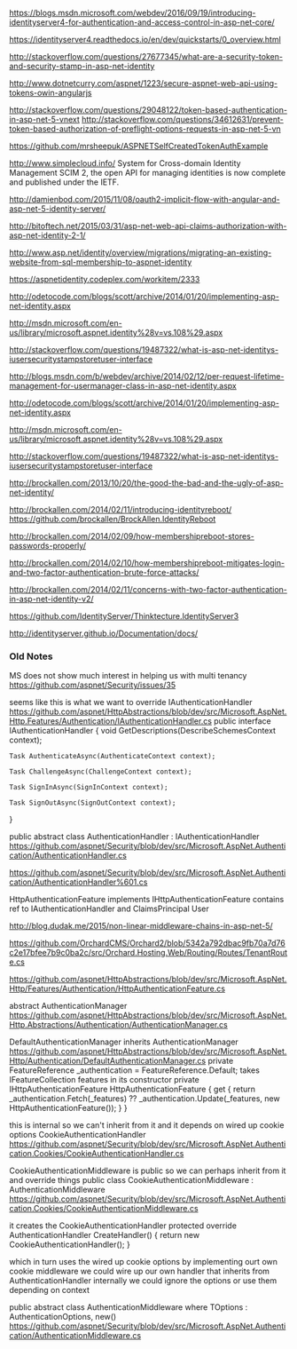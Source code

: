 

https://blogs.msdn.microsoft.com/webdev/2016/09/19/introducing-identityserver4-for-authentication-and-access-control-in-asp-net-core/

https://identityserver4.readthedocs.io/en/dev/quickstarts/0_overview.html

http://stackoverflow.com/questions/27677345/what-are-a-security-token-and-security-stamp-in-asp-net-identity

http://www.dotnetcurry.com/aspnet/1223/secure-aspnet-web-api-using-tokens-owin-angularjs

http://stackoverflow.com/questions/29048122/token-based-authentication-in-asp-net-5-vnext
http://stackoverflow.com/questions/34612631/prevent-token-based-authorization-of-preflight-options-requests-in-asp-net-5-vn

https://github.com/mrsheepuk/ASPNETSelfCreatedTokenAuthExample


http://www.simplecloud.info/
System for Cross-domain Identity Management
SCIM 2, the open API for managing identities is now complete and published under the IETF.

http://damienbod.com/2015/11/08/oauth2-implicit-flow-with-angular-and-asp-net-5-identity-server/


http://bitoftech.net/2015/03/31/asp-net-web-api-claims-authorization-with-asp-net-identity-2-1/

http://www.asp.net/identity/overview/migrations/migrating-an-existing-website-from-sql-membership-to-aspnet-identity

https://aspnetidentity.codeplex.com/workitem/2333


http://odetocode.com/blogs/scott/archive/2014/01/20/implementing-asp-net-identity.aspx

http://msdn.microsoft.com/en-us/library/microsoft.aspnet.identity%28v=vs.108%29.aspx

http://stackoverflow.com/questions/19487322/what-is-asp-net-identitys-iusersecuritystampstoretuser-interface

http://blogs.msdn.com/b/webdev/archive/2014/02/12/per-request-lifetime-management-for-usermanager-class-in-asp-net-identity.aspx

http://odetocode.com/blogs/scott/archive/2014/01/20/implementing-asp-net-identity.aspx

http://msdn.microsoft.com/en-us/library/microsoft.aspnet.identity%28v=vs.108%29.aspx

http://stackoverflow.com/questions/19487322/what-is-asp-net-identitys-iusersecuritystampstoretuser-interface

http://brockallen.com/2013/10/20/the-good-the-bad-and-the-ugly-of-asp-net-identity/

http://brockallen.com/2014/02/11/introducing-identityreboot/
https://github.com/brockallen/BrockAllen.IdentityReboot

http://brockallen.com/2014/02/09/how-membershipreboot-stores-passwords-properly/

http://brockallen.com/2014/02/10/how-membershipreboot-mitigates-login-and-two-factor-authentication-brute-force-attacks/

http://brockallen.com/2014/02/11/concerns-with-two-factor-authentication-in-asp-net-identity-v2/

https://github.com/IdentityServer/Thinktecture.IdentityServer3

http://identityserver.github.io/Documentation/docs/

### Old Notes

MS does not show much interest in helping us with multi tenancy
https://github.com/aspnet/Security/issues/35

seems like this is what we want to override
IAuthenticationHandler
https://github.com/aspnet/HttpAbstractions/blob/dev/src/Microsoft.AspNet.Http.Features/Authentication/IAuthenticationHandler.cs
public interface IAuthenticationHandler
{
	void GetDescriptions(DescribeSchemesContext context);

	Task AuthenticateAsync(AuthenticateContext context);

	Task ChallengeAsync(ChallengeContext context);

	Task SignInAsync(SignInContext context);

	Task SignOutAsync(SignOutContext context);
}

public abstract class AuthenticationHandler : IAuthenticationHandler
https://github.com/aspnet/Security/blob/dev/src/Microsoft.AspNet.Authentication/AuthenticationHandler.cs

https://github.com/aspnet/Security/blob/dev/src/Microsoft.AspNet.Authentication/AuthenticationHandler%601.cs

HttpAuthenticationFeature implements IHttpAuthenticationFeature contains ref to IAuthenticationHandler and ClaimsPrincipal User



http://blog.dudak.me/2015/non-linear-middleware-chains-in-asp-net-5/

https://github.com/OrchardCMS/Orchard2/blob/5342a792dbac9fb70a7d76c2e17bfee7b9c0ba2c/src/Orchard.Hosting.Web/Routing/Routes/TenantRoute.cs




https://github.com/aspnet/HttpAbstractions/blob/dev/src/Microsoft.AspNet.Http/Features/Authentication/HttpAuthenticationFeature.cs

abstract AuthenticationManager
https://github.com/aspnet/HttpAbstractions/blob/dev/src/Microsoft.AspNet.Http.Abstractions/Authentication/AuthenticationManager.cs

DefaultAuthenticationManager inherits AuthenticationManager
https://github.com/aspnet/HttpAbstractions/blob/dev/src/Microsoft.AspNet.Http/Authentication/DefaultAuthenticationManager.cs
private FeatureReference<IHttpAuthenticationFeature> _authentication = FeatureReference<IHttpAuthenticationFeature>.Default;
takes IFeatureCollection features in its constructor
private IHttpAuthenticationFeature HttpAuthenticationFeature
{
	get { return _authentication.Fetch(_features) ?? _authentication.Update(_features, new HttpAuthenticationFeature()); }
}

this is internal so we can't inherit from it and it depends on wired up cookie options
CookieAuthenticationHandler 
https://github.com/aspnet/Security/blob/dev/src/Microsoft.AspNet.Authentication.Cookies/CookieAuthenticationHandler.cs

CookieAuthenticationMiddleware is public so we can perhaps inherit from it and override things
public class CookieAuthenticationMiddleware : AuthenticationMiddleware<CookieAuthenticationOptions>
https://github.com/aspnet/Security/blob/dev/src/Microsoft.AspNet.Authentication.Cookies/CookieAuthenticationMiddleware.cs

it creates the CookieAuthenticationHandler
protected override AuthenticationHandler<CookieAuthenticationOptions> CreateHandler()
{
	return new CookieAuthenticationHandler();
}

which in turn uses the wired up cookie options
by implementing ourt own cookie middleware we could wire up our own handler that inherits from AuthenticationHandler<CookieAuthenticationOptions>
internally we could ignore the options or use them depending on context

public abstract class AuthenticationMiddleware<TOptions> where TOptions : AuthenticationOptions, new()
https://github.com/aspnet/Security/blob/dev/src/Microsoft.AspNet.Authentication/AuthenticationMiddleware.cs
